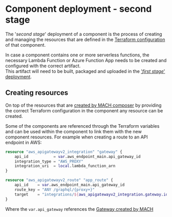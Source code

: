 # Component deployment - second stage

The '*second stage*' deployment of a component is the process of creating and
managing the resources that are defined in the
[Terraform configuration](../../components/index.md) of
that component.

In case a component contains one or more serverless functions, the necessary
Lambda Function or Azure Function App needs to be created and configured with
the correct artifact.<br>
This artifact will need to be built, packaged and uploaded in the
['*first stage*' deployment](../components.md).

## Creating resources

On top of the resources that are [created by MACH composer](./index.md) by
providing the correct Terraform configuration in the component any resource can
be created.

Some of the components are referenced through the Terraform variables and can be
used within the component to link them with the new component resources. For
example when creating a route to an API endpoint in AWS:

```terraform
resource "aws_apigatewayv2_integration" "gateway" {
    api_id           = var.aws_endpoint_main.api_gateway_id
    integration_type = "AWS_PROXY"
    integration_uri  = local.lambda_function_arn
}

resource "aws_apigatewayv2_route" "app_route" {
    api_id    = var.aws_endpoint_main.api_gateway_id
    route_key = "ANY /graphql/{proxy+}"
    target    = "integrations/${aws_apigatewayv2_integration.gateway.id}"
}
```
Where the `var.api_gateway` references the [Gateway created by MACH](./aws.md#http-routing)
